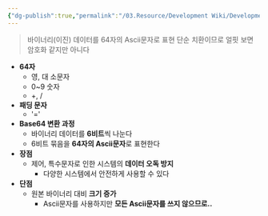```yaml
---
{"dg-publish":true,"permalink":"/03.Resource/Development Wiki/Development Wiki (Sources)/Base64/","noteIcon":"","created":"2024-12-25T23:50:12.000+09:00","updated":"2025-07-19T22:58:36.944+09:00"}
---
```


> 바이너리(이진) 데이터를 64자의 Ascii문자로 표현 단순 치환이므로 얼핏 보면 암호화 같지만 아니다

- **64자**
    - 영, 대 소문자
    - 0~9 숫자
    - +, /
- **패딩 문자**
    - '='
- **Base64 변환 과정**
    - 바이너리 데이터를 **6비트**씩 나눈다
    - 6비트 묶음을 **64자의 Ascii문자**로 표현한다
- **장점**
    - 제어, 특수문자로 인한 시스템의 **데이터 오독 방지**
        - 다양한 시스템에서 안전하게 사용할 수 있다
- **단점**
    - 원본 바이너리 대비 **크기 증가**
        - Ascii문자를 사용하지만 **모든 Ascii문자를 쓰지 않으므로..**